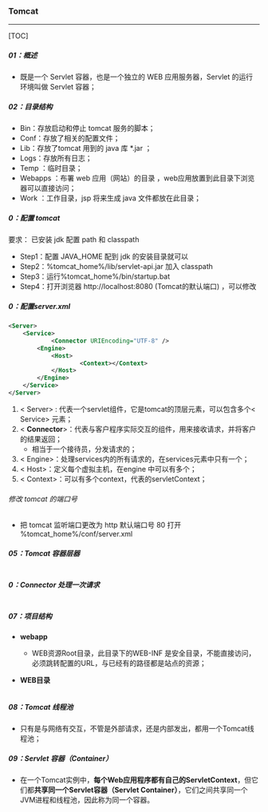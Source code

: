 ### Tomcat

------

[TOC]

##### 01：概述

- 既是一个 Servlet 容器，也是一个独立的 WEB 应用服务器，Servlet 的运行环境叫做 Servlet 容器；

##### 02：目录结构

- Bin：存放启动和停止 tomcat 服务的脚本；
- Conf：存放了相关的配置文件；
- Lib：存放了tomcat 用到的 java 库 *.jar ；
- Logs：存放所有日志；
- Temp ：临时目录；
- Webapps ：布署 web 应用（网站）的目录 ，web应用放置到此目录下浏览器可以直接访问；
- Work ：工作目录，jsp 将来生成 java 文件都放在此目录；

##### 0：配置 tomcat

要求： 已安装 jdk 配置 path 和 classpath

- Step1：配置 JAVA_HOME 配到 jdk 的安装目录就可以 
- Step2：%tomcat_home%/lib/servlet-api.jar 加入 classpath 
- Step3：运行%tomcat_home%/bin/startup.bat
- Step4：打开浏览器  http://localhost:8080  (Tomcat的默认端口) ，可以修改

##### 0：配置server.xml

```xml
<Server>
    <Service>
    		<Connector URIEncoding="UTF-8" />
        <Engine>
            <Host>
            		<Context></Context>
            </Host>
        </Engine>
    </Service>
</Server>
```

1. < Server> : 代表一个servlet组件，它是tomcat的顶层元素，可以包含多个< Service> 元素；
2. < **Connector**>：代表与客户程序实际交互的组件，用来接收请求，并将客户的结果返回；
   - 相当于一个接待员，分发请求的；
3. < Engine>：处理services内的所有请求的，在services元素中只有一个；
4. < Host>：定义每个虚拟主机，在engine 中可以有多个；
5. < Context>：可以有多个context，代表的servletContext；

###### 修改 tomcat 的端口号

- 把 tomcat 监听端口更改为 http 默认端口号 80 打开 %tomcat_home%/conf/server.xml

##### 05：Tomcat 容器层器

![]()

##### 0：Connector 处理一次请求

![]()

##### 07：项目结构

- **webapp**

  - WEB资源Root目录，此目录下的WEB-INF 是安全目录，不能直接访问，必须跳转配置的URL，与已经有的路径都是站点的资源； 

- **WEB目录**

  ![]()

##### 08：Tomcat 线程池

- 只有是与网络有交互，不管是外部请求，还是内部发出，都用一个Tomcat线程池；

##### 09：Servlet 容器（Container）

- 在一个Tomcat实例中，**每个Web应用程序都有自己的ServletContext**，但它们都**共享同一个Servlet容器（Servlet Container）**，它们之间共享同一个JVM进程和线程池，因此称为同一个容器。